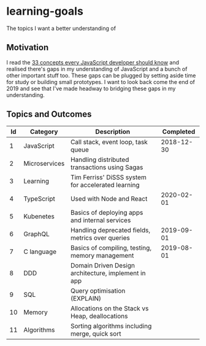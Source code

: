 # learning-goals
The topics I want a better understanding of

## Motivation

I read the [33 concepts every JavaScript developer should know](https://github.com/leonardomso/33-js-concepts) and realised there's gaps in my understanding of JavaScript and a bunch of other important stuff too. These gaps can be plugged by setting aside time for study or building small prototypes. I want to look back come the end of 2019 and see that I've made headway to bridging these gaps in my understanding.

## Topics and Outcomes

| Id | Category      | Description                                         | Completed  |
|----|---------------|-----------------------------------------------------|------------|
| 1  | JavaScript    | Call stack, event loop, task queue                  | 2018-12-30 |
| 2  | Microservices | Handling distributed transactions using Sagas       |            |
| 3  | Learning      | Tim Ferriss' DiSSS system for accelerated learning  |            |
| 4  | TypeScript    | Used with Node and React                            | 2020-02-01 |
| 5  | Kubenetes     | Basics of deploying apps and internal services      |            |
| 6  | GraphQL       | Handling deprecated fields, metrics over queries    | 2019-09-01 |
| 7  | C language    | Basics of compiling, testing, memory management     | 2019-08-01 |
| 8  | DDD           | Domain Driven Design architecture, implement in app |            |
| 9  | SQL           | Query optimisation (EXPLAIN)                        |            |
| 10 | Memory        | Allocations on the Stack vs Heap, deallocations     |            |
| 11 | Algorithms    | Sorting algorithms including merge, quick sort      |            |
